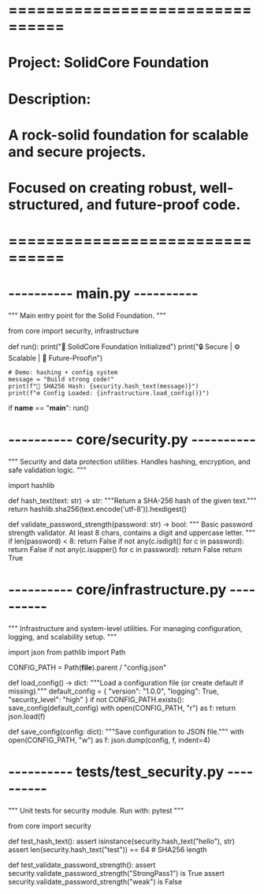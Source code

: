 # ================================
# Project: SolidCore Foundation
# Description:
# A rock-solid foundation for scalable and secure projects.
# Focused on creating robust, well-structured, and future-proof code.
# ================================

# ---------- main.py ----------
"""
Main entry point for the Solid Foundation.
"""

from core import security, infrastructure


def run():
    print("🧱 SolidCore Foundation Initialized")
    print("🔒 Secure | ⚙️ Scalable | 🧩 Future-Proof\n")

    # Demo: hashing + config system
    message = "Build strong code!"
    print(f"🔐 SHA256 Hash: {security.hash_text(message)}")
    print(f"⚙️ Config Loaded: {infrastructure.load_config()}")


if __name__ == "__main__":
    run()


# ---------- core/security.py ----------
"""
Security and data protection utilities.
Handles hashing, encryption, and safe validation logic.
"""

import hashlib

def hash_text(text: str) -> str:
    """Return a SHA-256 hash of the given text."""
    return hashlib.sha256(text.encode('utf-8')).hexdigest()

def validate_password_strength(password: str) -> bool:
    """
    Basic password strength validator.
    At least 8 chars, contains a digit and uppercase letter.
    """
    if len(password) < 8:
        return False
    if not any(c.isdigit() for c in password):
        return False
    if not any(c.isupper() for c in password):
        return False
    return True


# ---------- core/infrastructure.py ----------
"""
Infrastructure and system-level utilities.
For managing configuration, logging, and scalability setup.
"""

import json
from pathlib import Path

CONFIG_PATH = Path(__file__).parent / "config.json"

def load_config() -> dict:
    """Load a configuration file (or create default if missing)."""
    default_config = {
        "version": "1.0.0",
        "logging": True,
        "security_level": "high"
    }
    if not CONFIG_PATH.exists():
        save_config(default_config)
    with open(CONFIG_PATH, "r") as f:
        return json.load(f)

def save_config(config: dict):
    """Save configuration to JSON file."""
    with open(CONFIG_PATH, "w") as f:
        json.dump(config, f, indent=4)


# ---------- tests/test_security.py ----------
"""
Unit tests for security module.
Run with: pytest
"""

from core import security

def test_hash_text():
    assert isinstance(security.hash_text("hello"), str)
    assert len(security.hash_text("test")) == 64  # SHA256 length

def test_validate_password_strength():
    assert security.validate_password_strength("StrongPass1") is True
    assert security.validate_password_strength("weak") is False
